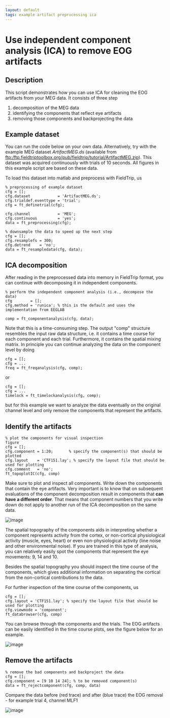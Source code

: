 ```yaml
---
layout: default
tags: example artifact preprocessing ica
---
```


# Use independent component analysis (ICA) to remove EOG artifacts

## Description

This script demonstrates how you can use ICA for cleaning the EOG artifacts from your MEG data. It consists of three step
 1.  decomposition of the MEG data
 2.  identifying the components that reflect eye artifacts
 3.  removing those components and backprojecting the data

## Example dataset

You can run the code below on your own data. Alternatively, try with the example MEG dataset *ArtifactMEG.ds* (available from [ftp:/ftp.fieldtriptoolbox.org/pub/fieldtrip/tutorial/ArtifactMEG.zip](ftp://ftp.fieldtriptoolbox.org/pub/fieldtrip/tutorial/ArtifactMEG.zip)). This dataset was acquired continuously with trials of 10 seconds. All figures in this example script are based on these data.

To load this dataset into matlab and preprocess with FieldTrip, us

	
	% preprocessing of example dataset
	cfg = [];
	cfg.dataset            = 'ArtifactMEG.ds';
	cfg.trialdef.eventtype = 'trial';
	cfg = ft_definetrial(cfg);
	
	cfg.channel            = 'MEG';
	cfg.continuous         = 'yes';
	data = ft_preprocessing(cfg);
	
	% downsample the data to speed up the next step
	cfg = [];
	cfg.resamplefs = 300;
	cfg.detrend    = 'no';
	data = ft_resampledata(cfg, data);

## ICA decomposition

After reading in the preprocessed data into memory in FieldTrip format, you can continue with decomposing it in independent components.

	
	% perform the independent component analysis (i.e., decompose the data)
	cfg        = [];
	cfg.method = 'runica'; % this is the default and uses the implementation from EEGLAB
	
	comp = ft_componentanalysis(cfg, data);

Note that this is a time-consuming step. The output "comp" structure resembles the input raw data structure, i.e. it contains a time course for each component and each trial. Furthermore, it contains the spatial mixing matrix. In principle you can continue analyzing the data on the component level by doing

    cfg = [];
    cfg = ...
    freq = ft_freqanalysis(cfg, comp);

or

    cfg = [];
    cfg = ...
    timelock = ft_timelockanalysis(cfg, comp);

but for this example we want to analyze the data eventually on the original channel level and only remove the components that represent the artifacts.

## Identify the artifacts

	
	% plot the components for visual inspection
	figure
	cfg = [];
	cfg.component = 1:20;       % specify the component(s) that should be plotted
	cfg.layout    = 'CTF151.lay'; % specify the layout file that should be used for plotting
	cfg.comment   = 'no';
	ft_topoplotIC(cfg, comp)

Make sure to plot and inspect all components. Write down the components that contain the eye artifacts. Very important is to know that on subsequent evaluations of the component decomposition result in components that **can have a different order**. That means that component numbers that you write down do not apply to another run of the ICA decomposition on the same data.

![image](/media/example/ica/ica_eog.png@600)

The spatial topography of the components aids in interpreting whether a component represents activity from the cortex, or non-cortical physiological activity (muscle, eyes, heart) or even non-physiological activity (line noise and other environmental noise). If you are trained in this type of analysis, you can relatively easily spot the components that represent the eye movements: 9, 14 and 10. 

Besides the spatial topography you should inspect the time course of the components, which gives additional information on separating the cortical from the non-cortical contributions to the data.

For further inspection of the time course of the components, us

	
	cfg = [];
	cfg.layout = 'CTF151.lay'; % specify the layout file that should be used for plotting
	cfg.viewmode = 'component';
	ft_databrowser(cfg, comp)

You can browse through the components and the trials. The EOG artifacts can be easily identified in the time course plots, see the figure below for an example.

![image](/media/example/ica/compbrowser.png@600)

## Remove the artifacts

	
	% remove the bad components and backproject the data
	cfg = [];
	cfg.component = [9 10 14 24]; % to be removed component(s)
	data = ft_rejectcomponent(cfg, comp, data)

Compare the data before (red trace) and after (blue trace) the EOG removal - for example trial 4, channel MLF1

![image](/media/example/ica/ica_eog_after.png@400)

